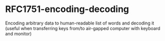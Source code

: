 # RFC1751-encoding-decoding
Encoding arbitrary data to human-readable list of words and decoding it (useful when transferring keys from/to air-gapped computer with keyboard and monitor)
